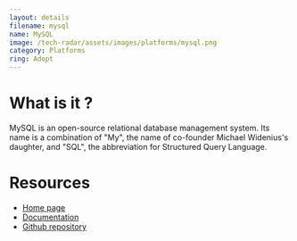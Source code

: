 ```yaml
---
layout: details
filename: mysql 
name: MySQL
image: /tech-radar/assets/images/platforms/mysql.png
category: Platforms
ring: Adopt
---
```


# What is it ?
MySQL is an open-source relational database management system. Its name is a combination of "My", the name of co-founder Michael Widenius's daughter, and "SQL", the abbreviation for Structured Query Language.



# Resources
- [Home page](https://www.mysql.com/)
- [Documentation](https://dev.mysql.com/doc/)
- [Github repository](https://github.com/mysql)

